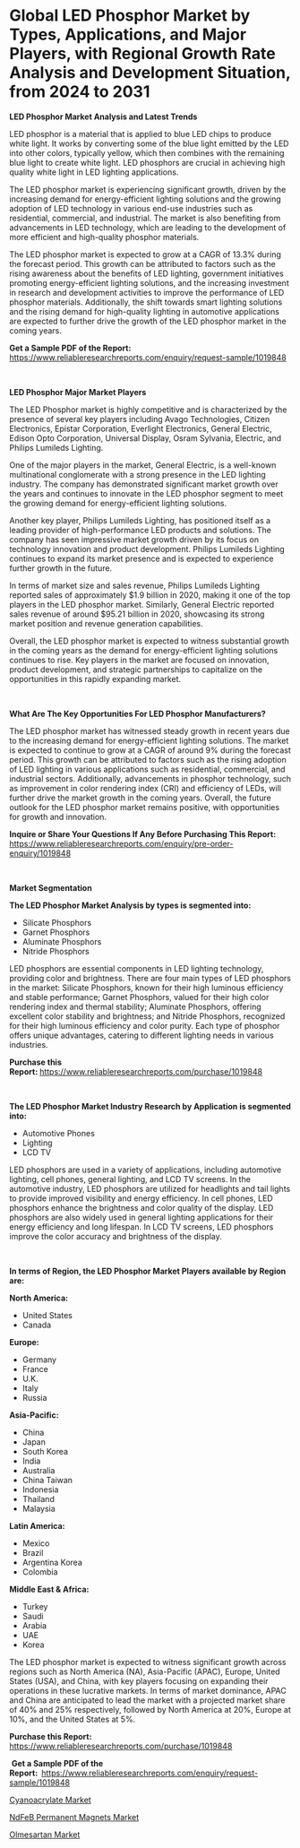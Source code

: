 <p><h1>Global LED Phosphor Market by Types, Applications, and Major Players, with Regional Growth Rate Analysis and Development Situation, from 2024 to 2031</h1></p><p><strong>LED Phosphor Market Analysis and Latest Trends</strong></p>
<p><p>LED phosphor is a material that is applied to blue LED chips to produce white light. It works by converting some of the blue light emitted by the LED into other colors, typically yellow, which then combines with the remaining blue light to create white light. LED phosphors are crucial in achieving high quality white light in LED lighting applications.</p><p>The LED phosphor market is experiencing significant growth, driven by the increasing demand for energy-efficient lighting solutions and the growing adoption of LED technology in various end-use industries such as residential, commercial, and industrial. The market is also benefiting from advancements in LED technology, which are leading to the development of more efficient and high-quality phosphor materials.</p><p>The LED phosphor market is expected to grow at a CAGR of 13.3% during the forecast period. This growth can be attributed to factors such as the rising awareness about the benefits of LED lighting, government initiatives promoting energy-efficient lighting solutions, and the increasing investment in research and development activities to improve the performance of LED phosphor materials. Additionally, the shift towards smart lighting solutions and the rising demand for high-quality lighting in automotive applications are expected to further drive the growth of the LED phosphor market in the coming years.</p></p>
<p><strong>Get a Sample PDF of the Report:&nbsp;</strong> <a href="https://www.reliableresearchreports.com/enquiry/request-sample/1019848">https://www.reliableresearchreports.com/enquiry/request-sample/1019848</a></p>
<p>&nbsp;</p>
<p><strong>LED Phosphor Major Market Players</strong></p>
<p><p>The LED Phosphor market is highly competitive and is characterized by the presence of several key players including Avago Technologies, Citizen Electronics, Epistar Corporation, Everlight Electronics, General Electric, Edison Opto Corporation, Universal Display, Osram Sylvania, Electric, and Philips Lumileds Lighting.</p><p>One of the major players in the market, General Electric, is a well-known multinational conglomerate with a strong presence in the LED lighting industry. The company has demonstrated significant market growth over the years and continues to innovate in the LED phosphor segment to meet the growing demand for energy-efficient lighting solutions.</p><p>Another key player, Philips Lumileds Lighting, has positioned itself as a leading provider of high-performance LED products and solutions. The company has seen impressive market growth driven by its focus on technology innovation and product development. Philips Lumileds Lighting continues to expand its market presence and is expected to experience further growth in the future.</p><p>In terms of market size and sales revenue, Philips Lumileds Lighting reported sales of approximately $1.9 billion in 2020, making it one of the top players in the LED phosphor market. Similarly, General Electric reported sales revenue of around $95.21 billion in 2020, showcasing its strong market position and revenue generation capabilities.</p><p>Overall, the LED phosphor market is expected to witness substantial growth in the coming years as the demand for energy-efficient lighting solutions continues to rise. Key players in the market are focused on innovation, product development, and strategic partnerships to capitalize on the opportunities in this rapidly expanding market.</p></p>
<p>&nbsp;</p>
<p><strong>What Are The Key Opportunities For LED Phosphor Manufacturers?</strong></p>
<p><p>The LED phosphor market has witnessed steady growth in recent years due to the increasing demand for energy-efficient lighting solutions. The market is expected to continue to grow at a CAGR of around 9% during the forecast period. This growth can be attributed to factors such as the rising adoption of LED lighting in various applications such as residential, commercial, and industrial sectors. Additionally, advancements in phosphor technology, such as improvement in color rendering index (CRI) and efficiency of LEDs, will further drive the market growth in the coming years. Overall, the future outlook for the LED phosphor market remains positive, with opportunities for growth and innovation.</p></p>
<p><strong>Inquire or Share Your Questions If Any Before Purchasing This Report:</strong> <a href="https://www.reliableresearchreports.com/enquiry/pre-order-enquiry/1019848">https://www.reliableresearchreports.com/enquiry/pre-order-enquiry/1019848</a></p>
<p>&nbsp;</p>
<p><strong>Market Segmentation</strong></p>
<p><strong>The LED Phosphor Market Analysis by types is segmented into:</strong></p>
<p><ul><li>Silicate Phosphors</li><li>Garnet Phosphors</li><li>Aluminate Phosphors</li><li>Nitride Phosphors</li></ul></p>
<p><p>LED phosphors are essential components in LED lighting technology, providing color and brightness. There are four main types of LED phosphors in the market: Silicate Phosphors, known for their high luminous efficiency and stable performance; Garnet Phosphors, valued for their high color rendering index and thermal stability; Aluminate Phosphors, offering excellent color stability and brightness; and Nitride Phosphors, recognized for their high luminous efficiency and color purity. Each type of phosphor offers unique advantages, catering to different lighting needs in various industries.</p></p>
<p><strong>Purchase this Report:&nbsp;</strong><a href="https://www.reliableresearchreports.com/purchase/1019848">https://www.reliableresearchreports.com/purchase/1019848</a></p>
<p>&nbsp;</p>
<p><strong>The LED Phosphor Market Industry Research by Application is segmented into:</strong></p>
<p><ul><li>Automotive Phones</li><li>Lighting</li><li>LCD TV</li></ul></p>
<p><p>LED phosphors are used in a variety of applications, including automotive lighting, cell phones, general lighting, and LCD TV screens. In the automotive industry, LED phosphors are utilized for headlights and tail lights to provide improved visibility and energy efficiency. In cell phones, LED phosphors enhance the brightness and color quality of the display. LED phosphors are also widely used in general lighting applications for their energy efficiency and long lifespan. In LCD TV screens, LED phosphors improve the color accuracy and brightness of the display.</p></p>
<p>&nbsp;</p>
<p><strong>In terms of Region, the LED Phosphor Market Players available by Region are:</strong></p>
<p>
    <p> <strong> North America: </strong>
        <ul>
            <li>United States</li>
            <li>Canada</li>
        </ul>
        </p> 
    <p> <strong> Europe: </strong>
        <ul>
            <li>Germany</li>
            <li>France</li>
            <li>U.K.</li>
            <li>Italy</li>
            <li>Russia</li>
        </ul>
        </p> 
    <p> <strong> Asia-Pacific: </strong>
        <ul>
            <li>China</li>
            <li>Japan</li>
            <li>South Korea</li>
            <li>India</li>
            <li>Australia</li>
            <li>China Taiwan</li>
            <li>Indonesia</li>
            <li>Thailand</li>
            <li>Malaysia</li>
        </ul>
        </p> 
    <p> <strong> Latin America: </strong>
        <ul>
            <li>Mexico</li>
            <li>Brazil</li>
            <li>Argentina Korea</li>
            <li>Colombia</li>
        </ul>
        </p> 
    <p> <strong> Middle East & Africa: </strong>
        <ul>
            <li>Turkey</li>
            <li>Saudi</li>
            <li>Arabia</li>
            <li>UAE</li>
            <li>Korea</li>
        </ul>
    </p>
    </p>
<p><p>The LED phosphor market is expected to witness significant growth across regions such as North America (NA), Asia-Pacific (APAC), Europe, United States (USA), and China, with key players focusing on expanding their operations in these lucrative markets. In terms of market dominance, APAC and China are anticipated to lead the market with a projected market share of 40% and 25% respectively, followed by North America at 20%, Europe at 10%, and the United States at 5%.</p></p>
<p><strong>Purchase this Report: </strong><a href="https://www.reliableresearchreports.com/purchase/1019848">https://www.reliableresearchreports.com/purchase/1019848</a></p>
<p>&nbsp;<strong>Get a Sample PDF of the Report:&nbsp;&nbsp;</strong><a href="https://www.reliableresearchreports.com/enquiry/request-sample/1019848">https://www.reliableresearchreports.com/enquiry/request-sample/1019848</a></p>
<p><strong></strong></p>
<p><p><a href="https://github.com/kufem1/Market-Research-Report-List-1/blob/main/cyanoacrylate-market.md">Cyanoacrylate Market</a></p><p><a href="https://github.com/singletonthaxterkelliehr2df/Market-Research-Report-List-1/blob/main/ndfeb-permanent-magnets-market.md">NdFeB Permanent Magnets Market</a></p><p><a href="https://view.publitas.com/reportprime-1/olmesartan-market-offers-provide-insightful-data-for-the-time-period-from-2023-to-2030-and-also-provide-analysis-based-on-application-type-and-region/">Olmesartan Market</a></p></p>